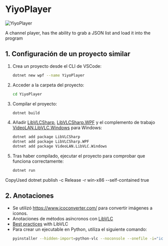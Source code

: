 # YiyoPlayer

![YiyoPlayer](https://img.shields.io/badge/version-v1.0.0-blue.svg)

A channel player, has the ability to grab a JSON list and load it into the program

## 1. Configuración de un proyecto similar
1. Crea un proyecto desde el CLI de VSCode:
    ```bash
    dotnet new wpf --name YiyoPlayer 
    ```
2. Acceder a la carpeta del proyecto:
    ```bash
    cd YiyoPlayer
    ```
3. Compilar el proyecto:
    ```bash
    dotnet build
    ```
4. Añadir [LibVLCSharp](https://www.nuget.org/packages/LibVLCSharp), [LibVLCSharp.WPF](https://www.nuget.org/packages/LibVLCSharp.WPF) y el complemento de trabajo [VideoLAN.LibVLC.Windows](https://www.nuget.org/packages/VideoLAN.LibVLC.Windows) para Windows:
    ```bash
    dotnet add package LibVLCSharp
    dotnet add package LibVLCSharp.WPF
    dotnet add package VideoLAN.LibVLC.Windows
    ```
5. Tras haber compilado, ejecutar el proyecto para comprobar que funciona correctamente:
    ```bash
    dotnet run
    ```

<TrimMode>CopyUsed</TrimMode>
dotnet publish -c Release -r win-x86 --self-contained true

## 2. Anotaciones

- Se utilizó https://www.icoconverter.com/ para convertir imágenes a iconos.
- Anotaciones de métodos asíncronos con [LibVLC](https://code.videolan.org/videolan/LibVLCSharp/-/blob/master/docs/async_support.md)
- [Best practices](https://code.videolan.org/videolan/LibVLCSharp/blob/master/docs/best_practices.md) with LibVLC  
- Para crear un ejecutable en Python, utiliza el siguiente comando:
    ```bash
    pyinstaller --hidden-import=python-vlc --noconsole --onefile -i="icon.ico" --name "YiyoPlayer" application.py
    ```
